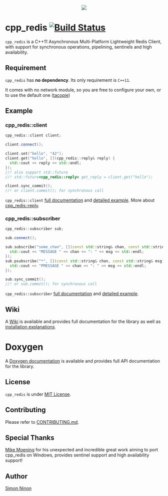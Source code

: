 <p align="center">
   <img src="https://raw.githubusercontent.com/Cylix/cpp_redis/master/assets/images/cpp_redis_logo.jpg"/>
</p>

# cpp_redis [![Build Status](https://travis-ci.org/Cylix/cpp_redis.svg?branch=master)](https://travis-ci.org/Cylix/cpp_redis)
`cpp_redis` is a C++11 Asynchronous Multi-Platform Lightweight Redis Client, with support for synchronous operations, pipelining, sentinels and high availability.

## Requirement
`cpp_redis` has **no dependency**. Its only requirement is `C++11`.

It comes with no network module, so you are free to configure your own, or to use the default one ([tacopie](https://github.com/cylix/tacopie))

## Example
### cpp_redis::client
```cpp
cpp_redis::client client;

client.connect();

client.set("hello", "42");
client.get("hello", [](cpp_redis::reply& reply) {
  std::cout << reply << std::endl;
});
//! also support std::future
//! std::future<cpp_redis::reply> get_reply = client.get("hello");

client.sync_commit();
//! or client.commit(); for synchronous call
```
`cpp_redis::client` [full documentation](https://github.com/Cylix/cpp_redis/wiki/Redis-Client) and [detailed example](https://github.com/Cylix/cpp_redis/wiki/Examples#redis-client).
More about [cpp_redis::reply](https://github.com/Cylix/cpp_redis/wiki/Replies).

### cpp_redis::subscriber
```cpp
cpp_redis::subscriber sub;

sub.connect();

sub.subscribe("some_chan", [](const std::string& chan, const std::string& msg) {
  std::cout << "MESSAGE " << chan << ": " << msg << std::endl;
});
sub.psubscribe("*", [](const std::string& chan, const std::string& msg) {
  std::cout << "PMESSAGE " << chan << ": " << msg << std::endl;
});

sub.sync_commit();
//! or sub.commit(); for synchronous call
```
`cpp_redis::subscriber` [full documentation](https://github.com/Cylix/cpp_redis/wiki/Redis-Subscriber) and [detailed example](https://github.com/Cylix/cpp_redis/wiki/Examples#redis-subscriber).

## Wiki
A [Wiki](https://github.com/Cylix/cpp_redis/wiki) is available and provides full documentation for the library as well as [installation explanations](https://github.com/Cylix/cpp_redis/wiki/Installation).

# Doxygen
A [Doxygen documentation](https://cylix.github.io/cpp_redis/html/index.html) is available and provides full API documentation for the library.

## License
`cpp_redis` is under [MIT License](LICENSE).

## Contributing
Please refer to [CONTRIBUTING.md](CONTRIBUTING.md).

## Special Thanks
[Mike Moening](https://github.com/MikesAracade) for his unexpected and incredible great work aiming to port cpp_redis on Windows, provides sentinel support and high availability support!

## Author
[Simon Ninon](http://simon-ninon.fr)

